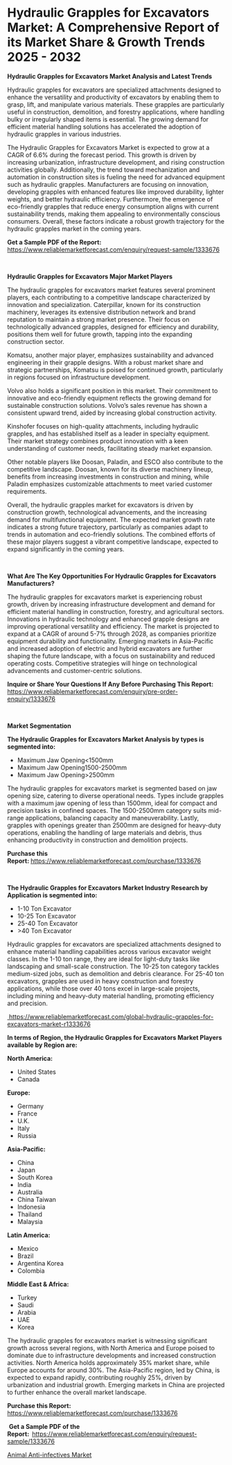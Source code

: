 <p><h1>Hydraulic Grapples for Excavators Market: A Comprehensive Report of its Market Share & Growth Trends 2025 - 2032</h1></p><p><strong>Hydraulic Grapples for Excavators Market Analysis and Latest Trends</strong></p>
<p><p>Hydraulic grapples for excavators are specialized attachments designed to enhance the versatility and productivity of excavators by enabling them to grasp, lift, and manipulate various materials. These grapples are particularly useful in construction, demolition, and forestry applications, where handling bulky or irregularly shaped items is essential. The growing demand for efficient material handling solutions has accelerated the adoption of hydraulic grapples in various industries.</p><p>The Hydraulic Grapples for Excavators Market is expected to grow at a CAGR of 6.6% during the forecast period. This growth is driven by increasing urbanization, infrastructure development, and rising construction activities globally. Additionally, the trend toward mechanization and automation in construction sites is fueling the need for advanced equipment such as hydraulic grapples. Manufacturers are focusing on innovation, developing grapples with enhanced features like improved durability, lighter weights, and better hydraulic efficiency. Furthermore, the emergence of eco-friendly grapples that reduce energy consumption aligns with current sustainability trends, making them appealing to environmentally conscious consumers. Overall, these factors indicate a robust growth trajectory for the hydraulic grapples market in the coming years.</p></p>
<p><strong>Get a Sample PDF of the Report:&nbsp;</strong> <a href="https://www.reliablemarketforecast.com/enquiry/request-sample/1333676?utm_campaign=3570&utm_medium=2&utm_source=Github&utm_content=ia&utm_term=24032025&utm_id=hydraulic-grapples-for-excavators">https://www.reliablemarketforecast.com/enquiry/request-sample/1333676</a></p>
<p>&nbsp;</p>
<p><strong>Hydraulic Grapples for Excavators Major Market Players</strong></p>
<p><p>The hydraulic grapples for excavators market features several prominent players, each contributing to a competitive landscape characterized by innovation and specialization. Caterpillar, known for its construction machinery, leverages its extensive distribution network and brand reputation to maintain a strong market presence. Their focus on technologically advanced grapples, designed for efficiency and durability, positions them well for future growth, tapping into the expanding construction sector.</p><p>Komatsu, another major player, emphasizes sustainability and advanced engineering in their grapple designs. With a robust market share and strategic partnerships, Komatsu is poised for continued growth, particularly in regions focused on infrastructure development. </p><p>Volvo also holds a significant position in this market. Their commitment to innovative and eco-friendly equipment reflects the growing demand for sustainable construction solutions. Volvo’s sales revenue has shown a consistent upward trend, aided by increasing global construction activity.</p><p>Kinshofer focuses on high-quality attachments, including hydraulic grapples, and has established itself as a leader in specialty equipment. Their market strategy combines product innovation with a keen understanding of customer needs, facilitating steady market expansion.</p><p>Other notable players like Doosan, Paladin, and ESCO also contribute to the competitive landscape. Doosan, known for its diverse machinery lineup, benefits from increasing investments in construction and mining, while Paladin emphasizes customizable attachments to meet varied customer requirements.</p><p>Overall, the hydraulic grapples market for excavators is driven by construction growth, technological advancements, and the increasing demand for multifunctional equipment. The expected market growth rate indicates a strong future trajectory, particularly as companies adapt to trends in automation and eco-friendly solutions. The combined efforts of these major players suggest a vibrant competitive landscape, expected to expand significantly in the coming years.</p></p>
<p>&nbsp;</p>
<p><strong>What Are The Key Opportunities For Hydraulic Grapples for Excavators Manufacturers?</strong></p>
<p><p>The hydraulic grapples for excavators market is experiencing robust growth, driven by increasing infrastructure development and demand for efficient material handling in construction, forestry, and agricultural sectors. Innovations in hydraulic technology and enhanced grapple designs are improving operational versatility and efficiency. The market is projected to expand at a CAGR of around 5-7% through 2028, as companies prioritize equipment durability and functionality. Emerging markets in Asia-Pacific and increased adoption of electric and hybrid excavators are further shaping the future landscape, with a focus on sustainability and reduced operating costs. Competitive strategies will hinge on technological advancements and customer-centric solutions.</p></p>
<p><strong>Inquire or Share Your Questions If Any Before Purchasing This Report:</strong> <a href="https://www.reliablemarketforecast.com/enquiry/pre-order-enquiry/1333676?utm_campaign=3570&utm_medium=2&utm_source=Github&utm_content=ia&utm_term=24032025&utm_id=hydraulic-grapples-for-excavators">https://www.reliablemarketforecast.com/enquiry/pre-order-enquiry/1333676</a></p>
<p>&nbsp;</p>
<p><strong>Market Segmentation</strong></p>
<p><strong>The Hydraulic Grapples for Excavators Market Analysis by types is segmented into:</strong></p>
<p><ul><li>Maximum Jaw Opening<1500mm</li><li>Maximum Jaw Opening1500-2500mm</li><li>Maximum Jaw Opening>2500mm</li></ul></p>
<p><p>The hydraulic grapples for excavators market is segmented based on jaw opening size, catering to diverse operational needs. Types include grapples with a maximum jaw opening of less than 1500mm, ideal for compact and precision tasks in confined spaces. The 1500-2500mm category suits mid-range applications, balancing capacity and maneuverability. Lastly, grapples with openings greater than 2500mm are designed for heavy-duty operations, enabling the handling of large materials and debris, thus enhancing productivity in construction and demolition projects.</p></p>
<p><strong>Purchase this Report:&nbsp;</strong><a href="https://www.reliablemarketforecast.com/purchase/1333676?utm_campaign=3570&utm_medium=2&utm_source=Github&utm_content=ia&utm_term=24032025&utm_id=hydraulic-grapples-for-excavators">https://www.reliablemarketforecast.com/purchase/1333676</a></p>
<p>&nbsp;</p>
<p><strong>The Hydraulic Grapples for Excavators Market Industry Research by Application is segmented into:</strong></p>
<p><ul><li>1-10 Ton Excavator</li><li>10-25 Ton Excavator</li><li>25-40 Ton Excavator</li><li>>40 Ton Excavator</li></ul></p>
<p><p>Hydraulic grapples for excavators are specialized attachments designed to enhance material handling capabilities across various excavator weight classes. In the 1-10 ton range, they are ideal for light-duty tasks like landscaping and small-scale construction. The 10-25 ton category tackles medium-sized jobs, such as demolition and debris clearance. For 25-40 ton excavators, grapples are used in heavy construction and forestry applications, while those over 40 tons excel in large-scale projects, including mining and heavy-duty material handling, promoting efficiency and precision.</p></p>
<p><a href="https://www.reliablemarketforecast.com/global-hydraulic-grapples-for-excavators-market-r1333676?utm_campaign=3570&utm_medium=2&utm_source=Github&utm_content=ia&utm_term=24032025&utm_id=hydraulic-grapples-for-excavators">&nbsp;https://www.reliablemarketforecast.com/global-hydraulic-grapples-for-excavators-market-r1333676</a></p>
<p><strong>In terms of Region, the Hydraulic Grapples for Excavators Market Players available by Region are:</strong></p>
<p>
    <p> <strong> North America: </strong>
        <ul>
            <li>United States</li>
            <li>Canada</li>
        </ul>
        </p> 
    <p> <strong> Europe: </strong>
        <ul>
            <li>Germany</li>
            <li>France</li>
            <li>U.K.</li>
            <li>Italy</li>
            <li>Russia</li>
        </ul>
        </p> 
    <p> <strong> Asia-Pacific: </strong>
        <ul>
            <li>China</li>
            <li>Japan</li>
            <li>South Korea</li>
            <li>India</li>
            <li>Australia</li>
            <li>China Taiwan</li>
            <li>Indonesia</li>
            <li>Thailand</li>
            <li>Malaysia</li>
        </ul>
        </p> 
    <p> <strong> Latin America: </strong>
        <ul>
            <li>Mexico</li>
            <li>Brazil</li>
            <li>Argentina Korea</li>
            <li>Colombia</li>
        </ul>
        </p> 
    <p> <strong> Middle East & Africa: </strong>
        <ul>
            <li>Turkey</li>
            <li>Saudi</li>
            <li>Arabia</li>
            <li>UAE</li>
            <li>Korea</li>
        </ul>
    </p>
    </p>
<p><p>The hydraulic grapples for excavators market is witnessing significant growth across several regions, with North America and Europe poised to dominate due to infrastructure developments and increased construction activities. North America holds approximately 35% market share, while Europe accounts for around 30%. The Asia-Pacific region, led by China, is expected to expand rapidly, contributing roughly 25%, driven by urbanization and industrial growth. Emerging markets in China are projected to further enhance the overall market landscape.</p></p>
<p><strong>Purchase this Report: </strong><a href="https://www.reliablemarketforecast.com/purchase/1333676?utm_campaign=3570&utm_medium=2&utm_source=Github&utm_content=ia&utm_term=24032025&utm_id=hydraulic-grapples-for-excavators">https://www.reliablemarketforecast.com/purchase/1333676</a></p>
<p>&nbsp;<strong>Get a Sample PDF of the Report:&nbsp;&nbsp;</strong><a href="https://www.reliablemarketforecast.com/enquiry/request-sample/1333676?utm_campaign=3570&utm_medium=2&utm_source=Github&utm_content=ia&utm_term=24032025&utm_id=hydraulic-grapples-for-excavators">https://www.reliablemarketforecast.com/enquiry/request-sample/1333676</a></p>
<p><strong></strong></p>
<p><p><a href="https://github.com/iyachikareva/Market-Research-Report-List-1/blob/main/animal-anti-infectives-market.md?utm_campaign=3570&utm_medium=2&utm_source=Github&utm_content=ia&utm_term=24032025&utm_id=hydraulic-grapples-for-excavators">Animal Anti-infectives Market</a></p></p>